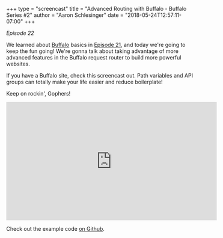+++
type = "screencast"
title = "Advanced Routing with Buffalo - Buffalo Series #2"
author = "Aaron Schlesinger"
date = "2018-05-24T12:57:11-07:00"
+++

_Episode 22_

We learned about [Buffalo](https://gobuffalo.io) basics in [Episode 21](https://www.goin5minutes.com/screencast/episode_21_buffalo_intro/), and today we're going
to keep the fun going! We're gonna talk about taking advantage of more advanced features
in the Buffalo request router to build more powerful websites.

<!--more-->

If you have a Buffalo site, check this screencast out. Path variables and API groups can
totally make your life easier and reduce boilerplate!

Keep on rockin', Gophers!

<iframe width="560" height="315" src="https://www.youtube.com/embed/$YOUTUBE_ID" frameborder="0" allow="autoplay; encrypted-media" allowfullscreen></iframe>

Check out the example code [on Github](https://github.com/arschles/go-in-5-minutes/tree/master/episode$EPISODE_NUM).

